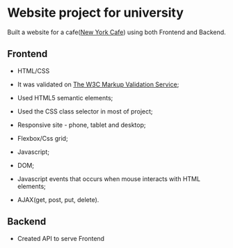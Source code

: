 # Website project for university

Built a website for a cafe([New York Cafe](http://www.newyorkcafe.hu/)) using both Frontend and Backend.

## Frontend

* HTML/CSS
* It was validated on [The W3C Markup Validation Service](https://validator.w3.org/);
* Used HTML5 semantic elements;
* Used the CSS class selector in most of project;
* Responsive site - phone, tablet and desktop;
* Flexbox/Css grid;

* Javascript;
* DOM;
* Javascript events that occurs when mouse interacts with HTML elements;
* AJAX(get, post, put, delete).

## Backend

* Created API to serve Frontend
